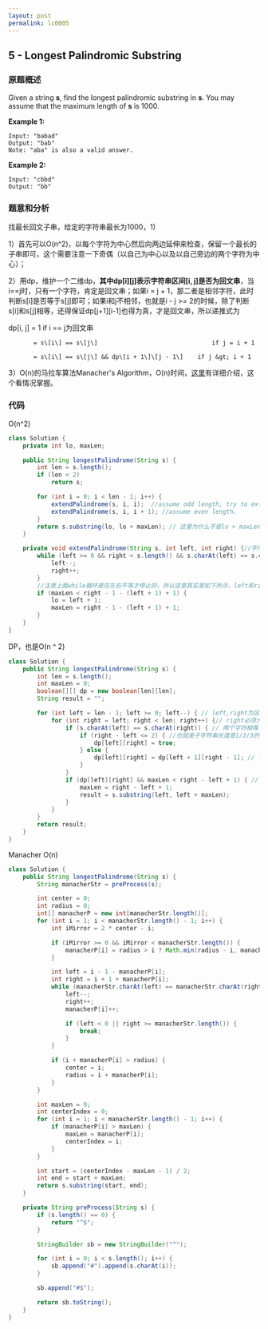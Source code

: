 ```yaml
---
layout: post
permalink: lc0005
---
```


## 5 - Longest Palindromic Substring

### 原题概述

Given a string **s**, find the longest palindromic substring in **s**. You may assume that the maximum length of **s** is 1000.

**Example 1:**

```text
Input: "babad"
Output: "bab"
Note: "aba" is also a valid answer.
```

**Example 2:**

```text
Input: "cbbd"
Output: "bb"
```

### 题意和分析

找最长回文子串，给定的字符串最长为1000，1\)

1）首先可以O\(n^2\)，以每个字符为中心然后向两边延伸来检查，保留一个最长的子串即可，这个需要注意一下奇偶（以自己为中心以及以自己旁边的两个字符为中心）；

2）用dp，维护一个二维dp，**其中dp\[i\]\[j\]表示字符串区间\[i, j\]是否为回文串**，当i==j时，只有一个字符，肯定是回文串；如果i = j + 1，那二者是相邻字符，此时判断s\[i\]是否等于s\[j\]即可；如果i和j不相邻，也就是i - j &gt;= 2的时候，除了判断s\[i\]和s\[j\]相等，还得保证dp\[j+1\]\[i-1\]也得为真，才是回文串，所以递推式为

dp\[i, j\] = 1                                               if i == j为回文串

           = s\[i\] == s\[j\]                                if j = i + 1

           = s\[i\] == s\[j\] && dp\[i + 1\]\[j - 1\]    if j &gt; i + 1     

3）O\(n\)的马拉车算法Manacher's Algorithm，O\(n\)时间，[这里](http://www.cnblogs.com/grandyang/p/4475985.html)有详细介绍，这个看情况掌握。

### 代码

O\(n^2\)

```java
class Solution {
    private int lo, maxLen;

    public String longestPalindrome(String s) {
        int len = s.length();
        if (len < 2)
            return s;

        for (int i = 0; i < len - 1; i++) {
            extendPalindrome(s, i, i);  //assume odd length, try to extend Palindrome as possible
            extendPalindrome(s, i, i + 1); //assume even length.
        }
        return s.substring(lo, lo + maxLen); // 这里为什么不是lo + maxLen + 1
    }

    private void extendPalindrome(String s, int left, int right) {//字符串和两个指针
        while (left >= 0 && right < s.length() && s.charAt(left) == s.charAt(right)) {
            left--;
            right++;
        }
        //注意上面while循环是在左右不等才停止的，所以这里其实是如下所示，left和right都回退一步计算
        if (maxLen < right - 1 - (left + 1) + 1) {
            lo = left + 1;
            maxLen = right - 1 - (left + 1) + 1;
        }
    }
}
```

DP，也是O\(n ^ 2\)

```java
class Solution {
    public String longestPalindrome(String s) {
        int len = s.length();
        int maxLen = 0;
        boolean[][] dp = new boolean[len][len];
        String result = "";

        for (int left = len - 1; left >= 0; left--) { // left,right为区间[left, right]最长回文
            for (int right = left; right < len; right++) {// right必须大于等于left，所以left从右到左，right从左到右比较好写
                if (s.charAt(left) == s.charAt(right)) { // 两个字符相等
                    if (right - left <= 2) { //也就是子字符串长度是1/2/3的情况下，在left right字符相等的情况下总是true
                        dp[left][right] = true;
                    } else {
                        dp[left][right] = dp[left + 1][right - 1]; // left和right对应字符相等的情况下，取决与上一个状态
                    }
                }
                if (dp[left][right] && maxLen < right - left + 1) { // 计算当前dp对应的最长字符串
                    maxLen = right - left + 1;
                    result = s.substring(left, left + maxLen);
                }
            }
        }
        return result;
    }
}
```

Manacher O(n)
```java
class Solution {
    public String longestPalindrome(String s) {
        String manacherStr = preProcess(s);

        int center = 0;
        int radius = 0;
        int[] manacherP = new int[manacherStr.length()];
        for (int i = 1; i < manacherStr.length() - 1; i++) {
            int iMirror = 2 * center - i;

            if (iMirror >= 0 && iMirror < manacherStr.length()) {
                manacherP[i] = radius > i ? Math.min(radius - i, manacherP[iMirror]) : 0;
            }

            int left = i - 1 - manacherP[i];
            int right = i + 1 + manacherP[i];
            while (manacherStr.charAt(left) == manacherStr.charAt(right)) {
                left--;
                right++;
                manacherP[i]++;

                if (left < 0 || right >= manacherStr.length()) {
                    break;
                }
            }

            if (i + manacherP[i] > radius) {
                center = i;
                radius = i + manacherP[i];
            }
        }

        int maxLen = 0;
        int centerIndex = 0;
        for (int i = 1; i < manacherStr.length() - 1; i++) {
            if (manacherP[i] > maxLen) {
                maxLen = manacherP[i];
                centerIndex = i;
            }
        }

        int start = (centerIndex - maxLen - 1) / 2;
        int end = start + maxLen;
        return s.substring(start, end);
    }

    private String preProcess(String s) {
        if (s.length() == 0) {
            return "^$";
        }

        StringBuilder sb = new StringBuilder("^");

        for (int i = 0; i < s.length(); i++) {
            sb.append("#").append(s.charAt(i));
        }

        sb.append("#$");

        return sb.toString();
    }
}
```